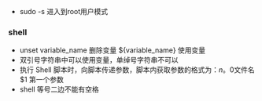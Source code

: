 - sudo -s 进入到root用户模式


### shell
- unset variable_name  删除变量 ${variable_name} 使用变量 
- 双引号字符串中可以使用变量，单绰号字符串不可以
- 执行 Shell 脚本时，向脚本传递参数，脚本内获取参数的格式为：$n 。$0文件名 $1 第一个参数 
- shell 等号二边不能有空格